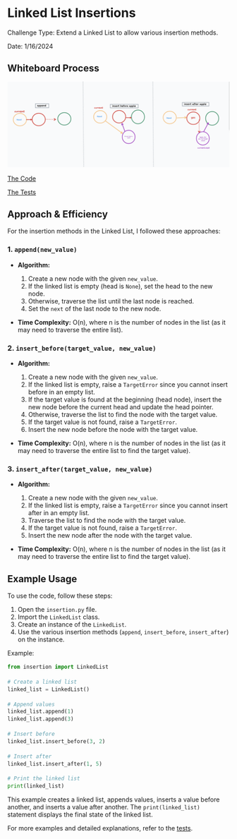# Linked List Insertions

Challenge Type: Extend a Linked List to allow various insertion methods.

Date: 1/16/2024

## Whiteboard Process

![whiteboard](whiteboard.png)

[The Code](insertion.py)

[The Tests](../../tests/code_challenges/test_linked_list_insertions.py)

## Approach & Efficiency

For the insertion methods in the Linked List, I followed these approaches:

### 1. `append(new_value)`

- **Algorithm:**

  1. Create a new node with the given `new_value`.
  2. If the linked list is empty (head is `None`), set the head to the new node.
  3. Otherwise, traverse the list until the last node is reached.
  4. Set the `next` of the last node to the new node.

- **Time Complexity:** O(n), where n is the number of nodes in the list (as it may need to traverse the entire list).

### 2. `insert_before(target_value, new_value)`

- **Algorithm:**

  1. Create a new node with the given `new_value`.
  2. If the linked list is empty, raise a `TargetError` since you cannot insert before in an empty list.
  3. If the target value is found at the beginning (head node), insert the new node before the current head and update the head pointer.
  4. Otherwise, traverse the list to find the node with the target value.
  5. If the target value is not found, raise a `TargetError`.
  6. Insert the new node before the node with the target value.

- **Time Complexity:** O(n), where n is the number of nodes in the list (as it may need to traverse the entire list to find the target value).

### 3. `insert_after(target_value, new_value)`

- **Algorithm:**

  1. Create a new node with the given `new_value`.
  2. If the linked list is empty, raise a `TargetError` since you cannot insert after in an empty list.
  3. Traverse the list to find the node with the target value.
  4. If the target value is not found, raise a `TargetError`.
  5. Insert the new node after the node with the target value.

- **Time Complexity:** O(n), where n is the number of nodes in the list (as it may need to traverse the entire list to find the target value).

## Example Usage

To use the code, follow these steps:

1. Open the `insertion.py` file.
2. Import the `LinkedList` class.
3. Create an instance of the `LinkedList`.
4. Use the various insertion methods (`append`, `insert_before`, `insert_after`) on the instance.

Example:

```python
from insertion import LinkedList

# Create a linked list
linked_list = LinkedList()

# Append values
linked_list.append(1)
linked_list.append(3)

# Insert before
linked_list.insert_before(3, 2)

# Insert after
linked_list.insert_after(1, 5)

# Print the linked list
print(linked_list)
```

This example creates a linked list, appends values, inserts a value before another, and inserts a value after another. The `print(linked_list)` statement displays the final state of the linked list.

For more examples and detailed explanations, refer to the [tests](../../tests/code_challenges/test_linked_list_insertions.py).
